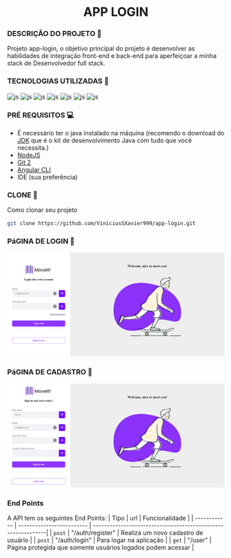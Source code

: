 <h1 align="center"> APP LOGIN </h1>

### DESCRIÇÃO DO PROJETO 📝

Projeto app-login, o objetivo principal do projeto é desenvolver as habilidades de integração front-end e back-end para aperfeiçoar a minha stack de Desenvolvedor full stack.

### TECNOLOGIAS UTILIZADAS 🧠

<div align = "left">
<img align="center" alt="js" height="60" width="60" src="https://cdn.jsdelivr.net/gh/devicons/devicon/icons/html5/html5-original.svg" />
<img align="center" alt="js" height="70" width="70" src="https://cdn.jsdelivr.net/gh/devicons/devicon/icons/css3/css3-original-wordmark.svg" </>
<img align="center" alt="js" height="60" width="60" src="https://cdn.jsdelivr.net/gh/devicons/devicon/icons/javascript/javascript-original.svg" />
<img align="center" alt="js" height="60" width="60" src="https://cdn.jsdelivr.net/gh/devicons/devicon/icons/typescript/typescript-original.svg" />
<img align="center" alt="js" height="60" width="60" src="https://cdn.jsdelivr.net/gh/devicons/devicon/icons/angularjs/angularjs-original.svg" />
  <img align="center" alt="js" height="60" width="60" src="https://cdn.jsdelivr.net/gh/devicons/devicon/icons/java/java-original-wordmark.svg" />
  <img align="center" alt="js" height="60" width="60" src= "https://cdn.jsdelivr.net/gh/devicons/devicon/icons/spring/spring-original-wordmark.svg" /> 
</div>

<div></div>

### PRÉ REQUISITOS 💻
- É necessário ter o java instalado na máquina (recomendo o download do [JDK](https://www.oracle.com/java/technologies/downloads/) que é o kit de desenvolvimento Java com tudo que você necessita.)
- [NodeJS](https://github.com/)
- [Git 2](https://github.com)
- [Angular CLI](https://angular.io/cli)
- IDE (sua preferência)

### CLONE 💫

Como clonar seu projeto

```bash
git clone https://github.com/ViniciusSXavier999/app-login.git
```

### PáGINA DE LOGIN 🔅

<img  width="700" src = "https://github.com/ViniciusSXavier999/Assets/blob/main/app-login/page-login.png" />


### PáGINA DE CADASTRO 🔅

<img  width="700" src = "https://github.com/ViniciusSXavier999/Assets/blob/main/app-login/page-signup.png" />

### End Points
A API tem os seguintes End Points:
| Tipo        | url                        | Funcionalidade                                               |
| ------------ | ------------------------- | -------------------------------------------------------------|
| ```post```   | "/auth/register"          | Realiza um novo cadastro de usuário                          |
| ```post```   | "/auth/login"             | Para logar na aplicação                                      |
| ```get```    | "/user"                   | Página protegida que somente usuários logados podem acessar  |


